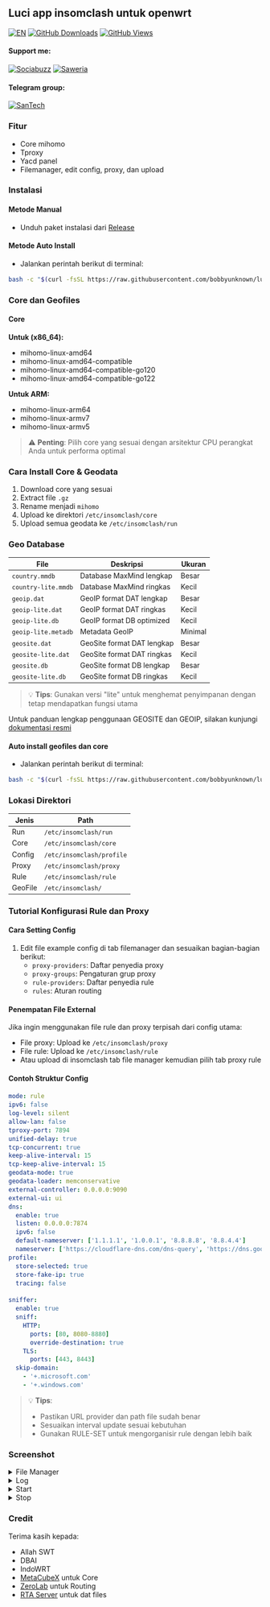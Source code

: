 ## Luci app insomclash untuk openwrt

[![EN](https://img.shields.io/badge/lang-EN-red.svg?style=for-the-badge)](README-EN.md)
[![GitHub Downloads](https://img.shields.io/github/downloads/bobbyunknown/luci-app-insomclash/total?style=for-the-badge&logo=github)](https://github.com/bobbyunknown/luci-app-insomclash/releases)
[![GitHub Views](https://img.shields.io/badge/VIEWS-0-brightgreen?style=for-the-badge&logo=github)](https://github.com/bobbyunknown/luci-app-insomclash)

#### Support me:
[![Sociabuzz](https://img.shields.io/badge/Sociabuzz-1DA1F2?style=for-the-badge&logo=sociabuzz&logoColor=white)](https://sociabuzz.com/bobbyunknown/tribe)
[![Saweria](https://img.shields.io/badge/Saweria-FFA500?style=for-the-badge&logo=saweria&logoColor=white)](https://saweria.co/widgets/qr?streamKey=48ea6792454c7732924b663381c69521)


#### Telegram group:
[![SanTech](https://img.shields.io/badge/SanTech-2CA5E0?style=for-the-badge&logo=telegram&logoColor=white)](https://t.me/+TuLCASzJrVJmNzM1)


### Fitur
- Core mihomo
- Tproxy
- Yacd panel
- Filemanager, edit config, proxy, dan upload

### Instalasi

#### Metode Manual
- Unduh paket instalasi dari [Release](https://github.com/bobbyunknown/luci-app-insomclash/releases)
#### Metode Auto Install
- Jalankan perintah berikut di terminal:
```bash
bash -c "$(curl -fsSL https://raw.githubusercontent.com/bobbyunknown/luci-app-insomclash/main/install.sh)"
```
### Core dan Geofiles

#### Core

**Untuk (x86_64):**
- mihomo-linux-amd64
- mihomo-linux-amd64-compatible
- mihomo-linux-amd64-compatible-go120
- mihomo-linux-amd64-compatible-go122

**Untuk ARM:**
- mihomo-linux-arm64
- mihomo-linux-armv7
- mihomo-linux-armv5

> ⚠️ **Penting**: Pilih core yang sesuai dengan arsitektur CPU perangkat Anda untuk performa optimal

### Cara Install Core & Geodata
1. Download core yang sesuai
2. Extract file `.gz`
3. Rename menjadi `mihomo`
4. Upload ke direktori `/etc/insomclash/core`
5. Upload semua geodata ke `/etc/insomclash/run`

### Geo Database 
| File | Deskripsi | Ukuran |
|------|-----------|--------|
| `country.mmdb` | Database MaxMind lengkap | Besar |
| `country-lite.mmdb` | Database MaxMind ringkas | Kecil |
| `geoip.dat` | GeoIP format DAT lengkap | Besar |
| `geoip-lite.dat` | GeoIP format DAT ringkas | Kecil |
| `geoip-lite.db` | GeoIP format DB optimized | Kecil |
| `geoip-lite.metadb` | Metadata GeoIP | Minimal |
| `geosite.dat` | GeoSite format DAT lengkap | Besar |
| `geosite-lite.dat` | GeoSite format DAT ringkas | Kecil |
| `geosite.db` | GeoSite format DB lengkap | Besar |
| `geosite-lite.db` | GeoSite format DB ringkas | Kecil |

> 💡 **Tips**: Gunakan versi "lite" untuk menghemat penyimpanan dengan tetap mendapatkan fungsi utama

Untuk panduan lengkap penggunaan GEOSITE dan GEOIP, silakan kunjungi [dokumentasi resmi](https://github.com/bobbyunknown/luci-app-insomclash/blob/main/README-DAT.md)

#### Auto install geofiles dan core
- Jalankan perintah berikut di terminal:
```bash
bash -c "$(curl -fsSL https://raw.githubusercontent.com/bobbyunknown/luci-app-insomclash/main/install-core-geofiles.sh)"
```


### Lokasi Direktori
| Jenis | Path |
|-------|------|
| Run | `/etc/insomclash/run` |
| Core | `/etc/insomclash/core` |
| Config | `/etc/insomclash/profile` |
| Proxy | `/etc/insomclash/proxy` |
| Rule | `/etc/insomclash/rule` |
| GeoFile | `/etc/insomclash/` |

### Tutorial Konfigurasi Rule dan Proxy

#### Cara Setting Config
1. Edit file example config di tab filemanager dan sesuaikan bagian-bagian berikut:
   - `proxy-providers`: Daftar penyedia proxy
   - `proxy-groups`: Pengaturan grup proxy
   - `rule-providers`: Daftar penyedia rule
   - `rules`: Aturan routing

#### Penempatan File External
Jika ingin menggunakan file rule dan proxy terpisah dari config utama:
- File proxy: Upload ke `/etc/insomclash/proxy`
- File rule: Upload ke `/etc/insomclash/rule`
- Atau upload di insomclash tab file manager kemudian pilih tab proxy rule


#### Contoh Struktur Config
```yaml
mode: rule
ipv6: false
log-level: silent
allow-lan: false
tproxy-port: 7894
unified-delay: true
tcp-concurrent: true
keep-alive-interval: 15
tcp-keep-alive-interval: 15
geodata-mode: true
geodata-loader: memconservative
external-controller: 0.0.0.0:9090
external-ui: ui
dns:
  enable: true
  listen: 0.0.0.0:7874
  ipv6: false
  default-nameserver: ['1.1.1.1', '1.0.0.1', '8.8.8.8', '8.8.4.4']
  nameserver: ['https://cloudflare-dns.com/dns-query', 'https://dns.google/dns-query']
profile:
  store-selected: true
  store-fake-ip: true
  tracing: false

sniffer:
  enable: true
  sniff:
    HTTP:
      ports: [80, 8080-8880]
      override-destination: true
    TLS:
      ports: [443, 8443]
  skip-domain:
    - '+.microsoft.com'
    - '+.windows.com'
```

> 💡 **Tips**: 
> - Pastikan URL provider dan path file sudah benar
> - Sesuaikan interval update sesuai kebutuhan
> - Gunakan RULE-SET untuk mengorganisir rule dengan lebih baik

### Screenshot

<details>
<summary>File Manager</summary>

![File Manager](img/filemanager.png)
</details>

<details>
<summary>Log</summary>

![Log](img/log.png)
</details>

<details>
<summary>Start</summary>

![Start](img/start.png)
</details>

<details>
<summary>Stop</summary>

![Stop](img/stop.png)
</details>

### Credit
Terima kasih kepada:
- Allah SWT
- DBAI
- IndoWRT
- [MetaCubeX](https://github.com/MetaCubeX) untuk Core
- [ZeroLab](https://github.com/zerolabnet/SSClash) untuk Routing
- [RTA Server](https://github.com/rtaserver) untuk dat files




